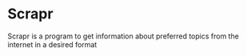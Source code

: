 # Scrapr
Scrapr is a program to get information about preferred topics from the internet in a desired format
